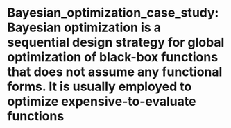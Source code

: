 # Bayesian_optimization_case_study:Bayesian optimization is a sequential design strategy for global optimization of black-box functions that does not assume any functional forms. It is usually employed to optimize expensive-to-evaluate functions
